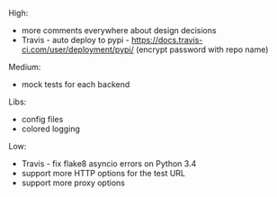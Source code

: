 High:
* more comments everywhere about design decisions
* Travis - auto deploy to pypi - https://docs.travis-ci.com/user/deployment/pypi/ (encrypt password with repo name)

Medium:
* mock tests for each backend

Libs:
* config files
* colored logging

Low:
* Travis - fix flake8 asyncio errors on Python 3.4
* support more HTTP options for the test URL
* support more proxy options
